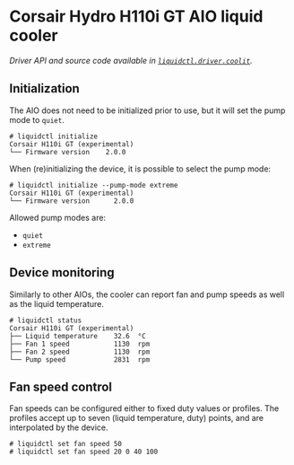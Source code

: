 # Corsair Hydro H110i GT AIO liquid cooler
_Driver API and source code available in [`liquidctl.driver.coolit`](../liquidctl/driver/coolit.py)._

## Initialization
[Initialization]: #initialization

The AIO does not need to be initialized prior to use, but it will set the pump
mode to `quiet`.

```
# liquidctl initialize
Corsair H110i GT (experimental)
└── Firmware version    2.0.0
```

When (re)initializing the device, it is possible to select the pump mode:

```
# liquidctl initialize --pump-mode extreme
Corsair H110i GT (experimental)
└── Firmware version      2.0.0
```

Allowed pump modes are:
- `quiet`
- `extreme`

## Device monitoring

Similarly to other AIOs, the cooler can report fan and pump speeds as well as
the liquid temperature.

```
# liquidctl status
Corsair H110i GT (experimental)
├── Liquid temperature    32.6  °C
├── Fan 1 speed           1130  rpm
├── Fan 2 speed           1130  rpm
└── Pump speed            2831  rpm
```

## Fan speed control

Fan speeds can be configured either to fixed duty values or profiles. The
profiles accept up to seven (liquid temperature, duty) points, and are
interpolated by the device.

```
# liquidctl set fan speed 50
# liquidctl set fan speed 20 0 40 100
```
